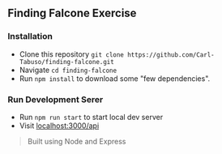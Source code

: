 ## Finding Falcone Exercise

### Installation

- Clone this repository `git clone https://github.com/Carl-Tabuso/finding-falcone.git`
- Navigate `cd finding-falcone`
- Run `npm install` to download some "few dependencies".

### Run Development Serer

- Run `npm run start` to start local dev server
- Visit [localhost:3000/api](http://localhost:3000/api)

> Built using Node and Express
